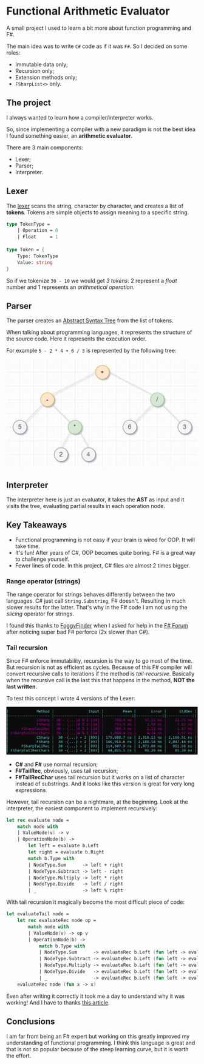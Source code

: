 # Functional Arithmetic Evaluator

A small project I used to learn a bit more about function programming and F#.

The main idea was to write `C#` code as if it was `F#`.
So I decided on some roles:
* Immutable data only;
* Recursion only;
* Extension methods only;
* `FSharpList<>` only.

## The project
I always wanted to learn how a compiler/interpreter works.

So, since implementing a compiler with a new paradigm is not the best idea I found something easier, an **arithmetic evaluator**.

There are 3 main components:
* Lexer;
* Parser;
* Interpreter.

## Lexer

The [lexer](https://en.wikipedia.org/wiki/Lexical_analysis) scans the string, character by character, and creates a list of **tokens**.
Tokens are simple objects to assign meaning to a specific string.
```fsharp
type TokenType =
    | Operation = 0
    | Float     = 1
    
type Token = {
    Type: TokenType
    Value: string
}
```

So if we tokenize `30 - 10` we would get *3 tokens*: 2 represent a *float* number and 1 represents an *arithmetical operation*.

## Parser

The parser creates an [Abstract Syntax Tree](https://en.wikipedia.org/wiki/Abstract_syntax_tree) from the list of tokens.

When talking about programming languages, it represents the structure of the source code.
Here it represents the execution order.

For example `5 - 2 * 4 + 6 / 3` is represented by the following tree:

![AST](Resources/ast.jpg)

## Interpreter

The interpreter here is just an evaluator, it takes the **AST** as input and it visits the tree, evaluating partial results in each operation node.

## Key Takeaways

* Functional programming is not easy if your brain is wired for OOP. It will take time.
* It's fun! After years of C#, OOP becomes quite boring. F# is a great way to challenge yourself.
* Fewer lines of code. In this project, C# files are almost 2 times bigger.

### Range operator (strings)

The range operator for strings behaves differently between the two languages.
C# just call `String.Substring`, F# doesn't. Resulting in much slower results for the latter.
That's why in the F# code I am not using the *slicing* operator for strings.

I found this thanks to [FoggyFinder](https://github.com/FoggyFinder) when I asked for help in the [F# Forum](https://forums.fsharp.org/) after noticing super bad F# perforce (2x slower than C#).

### Tail recursion

Since F# enforce immutability, recursion is the way to go most of the time. But recursion is not as efficient as cycles.
Because of this F# compiler will convert recursive calls to iterations if the method is *tail-recursive*. 
Basically when the recursive call is the last this that happens in the method, **NOT the last written**.

To test this concept I wrote 4 versions of the Lexer:

![Lexer Benchmark](Resources/LexerBenchmark.png)

* **C#** and **F#** use normal recursion;
* **F#TailRec**, obviously, uses tail recursion;
* **F#TailRecChar** uses tail recursion but it works on a list of character instead of substrings. And it looks like this version is great for very long expressions.

However, tail recursion can be a nightmare, at the beginning.
Look at the interpreter, the easiest component to implement recursively:

```fsharp
let rec evaluate node =
    match node with
    | ValueNode(v) -> v
    | OperationNode(b) ->
        let left = evaluate b.Left
        let right = evaluate b.Right
        match b.Type with
        | NodeType.Sum      -> left + right
        | NodeType.Subtract -> left - right
        | NodeType.Multiply -> left * right
        | NodeType.Divide   -> left / right
        | _                 -> left % right
```

With tail recursion it magically become the most difficult piece of code:
```fsharp
let evaluateTail node =
    let rec evaluateRec node op =
        match node with
        | ValueNode(v) -> op v
        | OperationNode(b) ->
            match b.Type with
            | NodeType.Sum      -> evaluateRec b.Left (fun left -> evaluateRec b.Right (fun right -> op(left + right) ))
            | NodeType.Subtract -> evaluateRec b.Left (fun left -> evaluateRec b.Right (fun right -> op(left - right) ))
            | NodeType.Multiply -> evaluateRec b.Left (fun left -> evaluateRec b.Right (fun right -> op(left * right) ))
            | NodeType.Divide   -> evaluateRec b.Left (fun left -> evaluateRec b.Right (fun right -> op(left / right) ))
            | _                 -> evaluateRec b.Left (fun left -> evaluateRec b.Right (fun right -> op(left % right) ))
    evaluateRec node (fun x -> x)
```

Even after writing it correctly it took me a day to understand why it was working!
And I have to thanks [this article](https://liangwu.wordpress.com/2010/07/17/the-basic-of-recursive-function-in-f/).

## Conclusions

I am far from being an F# expert but working on this greatly improved my understanding of functional programming.
I think this language is great and that is not so popular because of the steep learning curve, but it is worth the effort.
